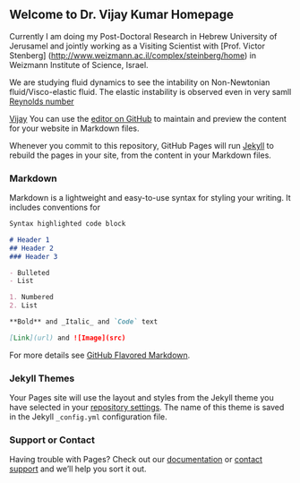 ## Welcome to Dr. Vijay Kumar Homepage

Currently I am doing my Post-Doctoral Research in Hebrew University of Jerusamel and jointly working as a Visiting Scientist with [Prof. Victor Stenberg] (http://www.weizmann.ac.il/complex/steinberg/home) in Weizmann Institute of Science, Israel. 

We are studying fluid dynamics to see the intability on Non-Newtonian fluid/Visco-elastic fluid. The elastic instability is observed even in very samll [Reynolds number](https://en.wikipedia.org/wiki/Reynolds_number)

[Vijay](https://github.com/mvijay1985/Vijay-Kumar/edit/master/IMG20190325155332.jpg)
You can use the [editor on GitHub](https://github.com/mvijay1985/Vijay-Kumar/edit/master/README.md) to maintain and preview the content for your website in Markdown files.

Whenever you commit to this repository, GitHub Pages will run [Jekyll](https://jekyllrb.com/) to rebuild the pages in your site, from the content in your Markdown files.

### Markdown

Markdown is a lightweight and easy-to-use syntax for styling your writing. It includes conventions for

```markdown
Syntax highlighted code block

# Header 1
## Header 2
### Header 3

- Bulleted
- List

1. Numbered
2. List

**Bold** and _Italic_ and `Code` text

[Link](url) and ![Image](src)
```

For more details see [GitHub Flavored Markdown](https://guides.github.com/features/mastering-markdown/).

### Jekyll Themes

Your Pages site will use the layout and styles from the Jekyll theme you have selected in your [repository settings](https://github.com/mvijay1985/Vijay-Kumar/settings). The name of this theme is saved in the Jekyll `_config.yml` configuration file.

### Support or Contact

Having trouble with Pages? Check out our [documentation](https://help.github.com/categories/github-pages-basics/) or [contact support](https://github.com/contact) and we’ll help you sort it out.

